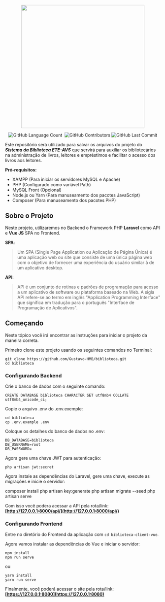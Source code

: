<p align="center"><img src="https://res.cloudinary.com/dozt2izvj/image/upload/v1595030984/logo-lib-comp-blue_lpahno.png" width="400"></p>

<p align="center">
    <img alt="GitHub Language Count" src="https://img.shields.io/github/languages/count/Gustavo-HMB/biblioteca" />
    <img alt="" src="https://img.shields.io/github/repo-size/Gustavo-HMB/biblioteca" />
    <img alt="GitHub Contributors" src="https://img.shields.io/github/contributors/Gustavo-HMB/biblioteca" />
    <img alt="GitHub Last Commit" src="https://img.shields.io/github/last-commit/Gustavo-HMB/biblioteca" />
</p>

Este repositório será utilizado para salvar os arquivos do projeto do ***Sistema da Biblioteca ETE-AVS*** que servirá para auxiliar os bibliotecários na administração de livros, leitores e empréstimos e facilitar o acesso dos livros aos leitores.

**Pré-requisitos:**
- XAMPP (Para iniciar os servidores MySQL e Apache)
- PHP (Configurado como  variável Path)
- MySQL Front (Opcional)
- Node.js ou Yarn (Para manuseamento dos pacotes JavaScript)
- Composer (Para manuseamento dos pacotes PHP)

## Sobre o Projeto

Neste projeto, utilizaremos no Backend o Framework PHP **Laravel** como API e **Vue JS** SPA no Frontend.

**SPA**:

>Um SPA (Single Page Application ou Aplicação de Página Única) é uma aplicação web ou site que consiste de uma única página web com o objetivo de fornecer uma experiência do usuário similar à de um aplicativo desktop.

**API**:
>API é um conjunto de rotinas e padrões de programação para acesso a um aplicativo de software ou plataforma baseado na Web. A sigla API refere-se ao termo em inglês "Application Programming Interface" que significa em tradução para o português "Interface de Programação de Aplicativos".

## Começando

Neste tópico você irá encontrar as instruções para iniciar o projeto da maneira correta.

Primeiro clone este projeto usando os seguintes comandos no Terminal:

```
git clone https://github.com/Gustavo-HMB/biblioteca.git
cd biblioteca
```

### Configurando Backend

Crie o banco de dados com o seguinte comando:

```mysql
CREATE DATABASE biblioteca CHARACTER SET utf8mb4 COLLATE utf8mb4_unicode_ci;
```

Copie o arquivo .env do .env.exemple:

```
cd biblioteca
cp .env.example .env
```

Coloque os detalhes do banco de dados no .env:

```
DB_DATABASE=biblioteca
DB_USERNAME=root
DB_PASSWORD=
```

Agora gere uma chave JWT para autenticação:

```
php artisan jwt:secret
```

Agora instale as dependências do Laravel, gere uma chave, execute as migrações e inicie o servidor:

composer install
php artisan key:generate
php artisan migrate --seed
php artisan serve

Com isso você podera acessar a API pela rota/link: **[http://127.0.0.1:8000/api/](http://127.0.0.1:8000/api/)**

### Configurando Frontend

Entre no diretório do Frontend da aplicação com `cd biblioteca-client-vue`.

Agora vamos instalar as dependências do Vue e iniciar o servidor:

```
npm install
npm run serve
```
ou
```
yarn install
yarn run serve
```

Finalmente, você poderá acessar o site pela rota/link: **[https://127.0.0.1:8080](https://127.0.0.1:8080)**